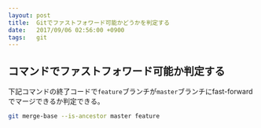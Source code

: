 ```yaml
---
layout: post
title:  Gitでファストフォワード可能かどうかを判定する
date:   2017/09/06 02:56:00 +0900
tags:   git
---
```


## コマンドでファストフォワード可能か判定する

下記コマンドの終了コードで`feature`ブランチが`master`ブランチにfast-forwardでマージできるか判定できる。

```sh
git merge-base --is-ancestor master feature
```
